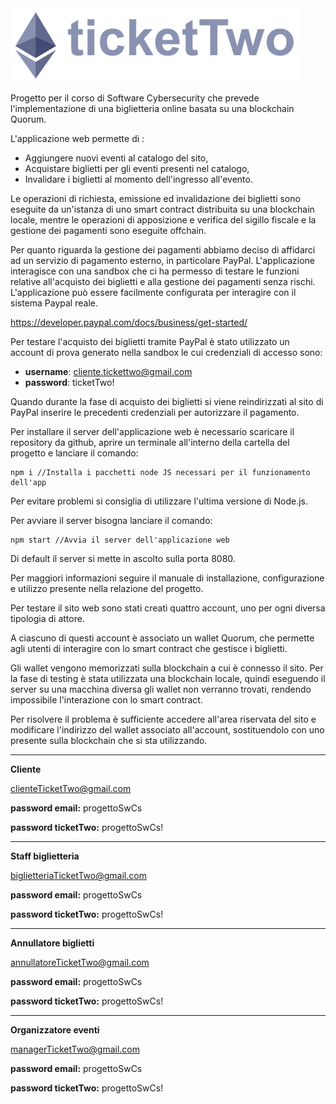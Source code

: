 <img width="464" alt="java 8 and prio java 8  array review example" src="https://github.com/Simo-univpm/biglietteria-blockchain/blob/main/ticketTwo/front%20end/images/form_logo.png">




Progetto per il corso di Software Cybersecurity che prevede l'implementazione di una biglietteria online basata su una blockchain Quorum.

L'applicazione web permette di :
- Aggiungere nuovi eventi al catalogo del sito,
- Acquistare biglietti per gli eventi presenti nel catalogo,
- Invalidare i biglietti al momento dell'ingresso all'evento.

Le operazioni di richiesta, emissione ed invalidazione dei biglietti sono eseguite da un'istanza di uno smart contract distribuita su una blockchain locale, mentre le operazioni di apposizione e verifica del sigillo fiscale e la gestione dei pagamenti sono eseguite offchain.

Per quanto riguarda la gestione dei pagamenti abbiamo deciso di affidarci ad un servizio di pagamento esterno, in particolare PayPal. L'applicazione interagisce con una sandbox che ci ha permesso di testare le funzioni relative all'acquisto dei biglietti e alla gestione dei pagamenti senza rischi. L'applicazione può essere facilmente configurata per interagire con il sistema Paypal reale.

https://developer.paypal.com/docs/business/get-started/

Per testare l'acquisto dei biglietti tramite PayPal è stato utilizzato un account di prova generato nella sandbox le cui credenziali di accesso sono:
- **username**: cliente.tickettwo@gmail.com
- **password**: ticketTwo!

Quando durante la fase di acquisto dei biglietti si viene reindirizzati al sito di PayPal inserire le precedenti credenziali per autorizzare il pagamento.

Per installare il server dell'applicazione web è necessario scaricare il repository da github, aprire un terminale all'interno della cartella del progetto e lanciare il comando:
```
npm i //Installa i pacchetti node JS necessari per il funzionamento dell'app
```

Per evitare problemi si consiglia di utilizzare l'ultima versione di Node.js.

Per avviare il server bisogna lanciare il comando:

```
npm start //Avvia il server dell'applicazione web
```
Di default il server si mette in ascolto sulla porta 8080.

Per maggiori informazioni seguire il manuale di installazione, configurazione e utilizzo presente nella relazione del progetto.

Per testare il sito web sono stati creati quattro account, uno per ogni diversa tipologia di attore.

A ciascuno di questi account è associato un wallet Quorum, che permette agli utenti di interagire con lo smart contract che gestisce i biglietti. 

Gli wallet vengono memorizzati sulla blockchain a cui è connesso il sito. Per la fase di testing è stata utilizzata una blockchain locale, quindi eseguendo il server su una macchina diversa gli wallet non verranno trovati, rendendo impossibile l'interazione con lo smart contract.

Per risolvere il problema è sufficiente accedere all'area riservata del sito e modificare l'indirizzo del wallet associato all'account, sostituendolo con uno presente sulla blockchain che si sta utilizzando.

-----------------------------------------

**Cliente**

clienteTicketTwo@gmail.com

**password email:** progettoSwCs

**password ticketTwo:** progettoSwCs!

-----------------------------------------

**Staff biglietteria**

biglietteriaTicketTwo@gmail.com

**password email:** progettoSwCs

**password ticketTwo:** progettoSwCs!

-----------------------------------------

**Annullatore biglietti**

annullatoreTicketTwo@gmail.com

**password email:** progettoSwCs

**password ticketTwo:** progettoSwCs!

-----------------------------------------

**Organizzatore eventi**

managerTicketTwo@gmail.com

**password email:** progettoSwCs

**password ticketTwo:** progettoSwCs!
